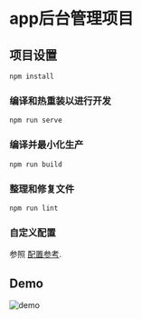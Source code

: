 # app后台管理项目

## 项目设置
```
npm install
```

### 编译和热重装以进行开发
```
npm run serve
```

### 编译并最小化生产
```
npm run build
```

### 整理和修复文件
```
npm run lint
```

### 自定义配置
参照 [配置参考](https://cli.vuejs.org/config/).

## Demo

![demo](/src/asset/bg01.png)
